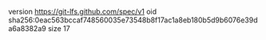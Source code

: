 version https://git-lfs.github.com/spec/v1
oid sha256:0eac563bccaf748560035e73548b8f17ac1a8eb180b5d9b6076e39da6a8382a9
size 17
